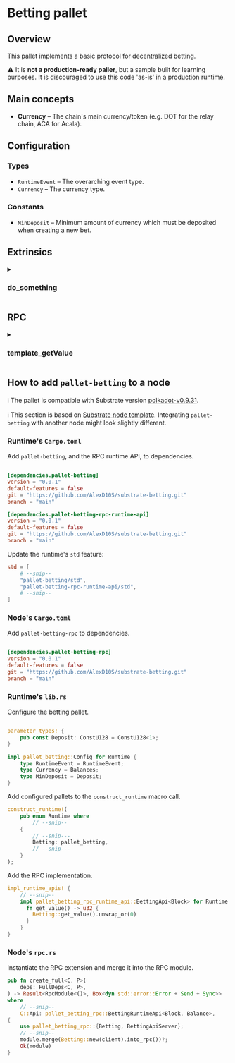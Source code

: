 # Betting pallet

## Overview

This pallet implements a basic protocol for decentralized betting. 

:warning: It is **not a production-ready paller**, but a sample built for learning purposes. It is discouraged to use this code 'as-is' in a production runtime.

## Main concepts

* **Currency** – The chain's main currency/token (e.g. DOT for the relay chain, ACA for Acala).


## Configuration

### Types
* `RuntimeEvent` – The overarching event type.
* `Currency` – The currency type.

### Constants
* `MinDeposit` – Minimum amount of currency which must be deposited when creating a new bet.

## Extrinsics

<details>
<summary><h3>do_something</h3></summary>

Takes a singles value as a parameter, writes the value to storage and emits an event. This function must be dispatched by a signed extrinsic.
Emit an event on success: `SomethingStored`.

#### Parameters:
  * `origin` – Origin for the call. Must be signed.
  * `something` – value to store.

#### Errors:
  * `NoneValue` – Error names should be descriptive.
</details>

## RPC

<details>
<summary><h3>template_getValue</h3></summary>

Get a value stored

#### Parameters:
</details>

## How to add `pallet-betting` to a node

:information_source: The pallet is compatible with Substrate version
[polkadot-v0.9.31](https://github.com/paritytech/substrate/tree/polkadot-v0.9.10).

:information_source: This section is based on
[Substrate node template](https://github.com/substrate-developer-hub/substrate-node-template/tree/polkadot-v0.9.31).
Integrating `pallet-betting` with another node might look slightly different.

### Runtime's `Cargo.toml`

Add `pallet-betting`, and the RPC runtime API, to dependencies.
```toml

[dependencies.pallet-betting]
version = "0.0.1"
default-features = false
git = "https://github.com/AlexD10S/substrate-betting.git"
branch = "main"

[dependencies.pallet-betting-rpc-runtime-api]
version = "0.0.1"
default-features = false
git = "https://github.com/AlexD10S/substrate-betting.git"
branch = "main"
```

Update the runtime's `std` feature:
```toml
std = [
    # --snip--
    "pallet-betting/std",
    "pallet-betting-rpc-runtime-api/std",
    # --snip--
]
```

### Node's `Cargo.toml`

Add `pallet-betting-rpc` to dependencies.
```toml

[dependencies.pallet-betting-rpc]
version = "0.0.1"
default-features = false
git = "https://github.com/AlexD10S/substrate-betting.git"
branch = "main"
```

### Runtime's `lib.rs`


Configure the betting pallet.
```rust

parameter_types! {
    pub const Deposit: ConstU128 = ConstU128<1>;
}

impl pallet_betting::Config for Runtime {
    type RuntimeEvent = RuntimeEvent;
    type Currency = Balances;
    type MinDeposit = Deposit;
}
```

Add configured pallets to the `construct_runtime` macro call.
```rust
construct_runtime!(
    pub enum Runtime where
        // --snip--
    {
        // --snip---
        Betting: pallet_betting,
        // --snip---
    }
);
```

Add the RPC implementation.
```rust
impl_runtime_apis! {
    // --snip--
    impl pallet_betting_rpc_runtime_api::BettingApi<Block> for Runtime {
      fn get_value() -> u32 {
        Betting::get_value().unwrap_or(0)
      }
    }
}
```


### Node's `rpc.rs`

Instantiate the RPC extension and merge it into the RPC module.
```rust
pub fn create_full<C, P>(
    deps: FullDeps<C, P>,
) -> Result<RpcModule<()>, Box<dyn std::error::Error + Send + Sync>>
where
    // --snip--
    C::Api: pallet_betting_rpc::BettingRuntimeApi<Block, Balance>,
{
    use pallet_betting_rpc::{Betting, BettingApiServer};
    // --snip--
    module.merge(Betting::new(client).into_rpc())?;
    Ok(module)
}
```
